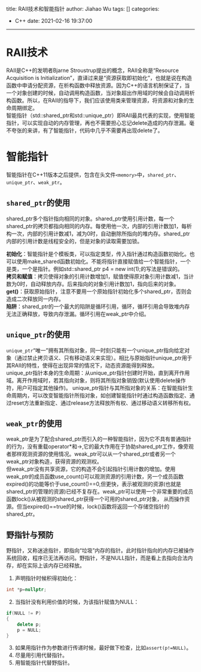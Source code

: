 title: RAII技术和智能指针
author: Jiahao Wu
tags: []
categories:
  - C++
date: 2021-02-16 19:37:00
---
# RAII技术

RAII是C++的发明者Bjarne Stroustrup提出的概念，RAII全称是“Resource Acquisition is Initialization”，直译过来是“资源获取即初始化”，也就是说在构造函数中申请分配资源，在析构函数中释放资源。因为C++的语言机制保证了，当一个对象创建的时候，自动调用构造函数，当对象超出作用域的时候会自动调用析构函数。所以，在RAII的指导下，我们应该使用类来管理资源，将资源和对象的生命周期绑定。  
智能指针（std::shared_ptr和std::unique_ptr）即RAII最具代表的实现，使用智能指针，可以实现自动的内存管理，再也不需要担心忘记delete造成的内存泄漏。毫不夸张的来讲，有了智能指针，代码中几乎不需要再出现delete了。

# 智能指针

智能指针在C++11版本之后提供，包含在头文件``<memory>``中，``shared_ptr``、``unique_ptr``、``weak_ptr``。  

## ``shared_ptr``的使用

shared_ptr多个指针指向相同的对象。shared_ptr使用引用计数，每一个shared_ptr的拷贝都指向相同的内存。每使用他一次，内部的引用计数加1，每析构一次，内部的引用计数减1，减为0时，自动删除所指向的堆内存。shared_ptr内部的引用计数是线程安全的，但是对象的读取需要加锁。  

**初始化**：智能指针是个模板类，可以指定类型，传入指针通过构造函数初始化。也可以使用make_shared函数初始化。不能将指针直接赋值给一个智能指针，一个是类，一个是指针。例如std::shared_ptr<int> p4 = new int(1);的写法是错误的。  
**拷贝和赋值**：拷贝使得对象的引用计数增加1，赋值使得原对象引用计数减1，当计数为0时，自动释放内存。后来指向的对象引用计数加1，指向后来的对象。  
**get()**：获取原始指针，注意不要用一个原始指针初始化多个shared_ptr，否则会造成二次释放同一内存。  
**陷阱**：shared_ptr的一个最大的陷阱是循环引用，循环，循环引用会导致堆内存无法正确释放，导致内存泄漏。循环引用在weak_ptr中介绍。

## ``unique_ptr``的使用

``unique_ptr``“唯一”拥有其所指对象，同一时刻只能有一个unique_ptr指向给定对象（通过禁止拷贝语义、只有移动语义来实现）。相比与原始指针unique_ptr用于其RAII的特性，使得在出现异常的情况下，动态资源能得到释放。  
unique_ptr指针本身的生命周期：从unique_ptr指针创建时开始，直到离开作用域。离开作用域时，若其指向对象，则将其所指对象销毁(默认使用delete操作符，用户可指定其他操作)。  unique_ptr指针与其所指对象的关系：在智能指针生命周期内，可以改变智能指针所指对象，如创建智能指针时通过构造函数指定、通过reset方法重新指定、通过release方法释放所有权、通过移动语义转移所有权。

## ``weak_ptr``的使用

weak_ptr是为了配合shared_ptr而引入的一种智能指针，因为它不具有普通指针的行为，没有重载operator\*和->,它的最大作用在于协助shared_ptr工作，像旁观者那样观测资源的使用情况。weak_ptr可以从一个shared_ptr或者另一个weak_ptr对象构造，获得资源的观测权。  
但weak_ptr没有共享资源，它的构造不会引起指针引用计数的增加。使用weak_ptr的成员函数use_count()可以观测资源的引用计数，另一个成员函数expired()的功能等价于use_count()==0,但更快，表示被观测的资源(也就是shared_ptr的管理的资源)已经不复存在。weak_ptr可以使用一个非常重要的成员函数lock()从被观测的shared_ptr获得一个可用的shared_ptr对象， 从而操作资源。但当expired()==true的时候，lock()函数将返回一个存储空指针的shared_ptr。

## 野指针与预防

野指针，又称迷途指针，即指向“垃圾”内存的指针。此时指针指向的内存已被操作系统回收，程序已无法再访问。野指针，不是NULL指针，而是看上去指向合法内存，却在实际上该内存已经释放。  


1. 声明指针时候积得初始化：  
```C++
int *p=nullptr;
```

2. 当指针没有利用价值的时候，为该指针赋值为NULL：  
```C++
if(NULL != P)
{
    delete p;
    p = NULL;
}
```

3. 如果用指针作为参数进行传递时候，最好做下检查，比如``assert(p!=NULL)``。  
4. 尽量用引用代替指针。  
5. 用智能指针代替野指针。  









